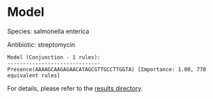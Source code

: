
# Model

Species: salmonella enterica

Antibiotic: streptomycin

```
Model (Conjunction - 1 rules):
------------------------------
Presence(AAAAGCAAGAGAACATAGCGTTGCCTTGGTA) [Importance: 1.00, 778 equivalent rules]

```

For details, please refer to the [results directory](../../../../../results/scm_b/salmonella+enterica/streptomycin/repeat_4/).

